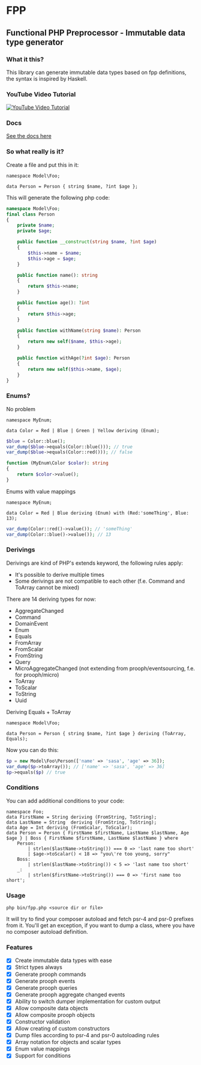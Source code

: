 # FPP

## Functional PHP Preprocessor - Immutable data type generator

### What it this?

This library can generate immutable data types based on fpp definitions, the syntax is inspired by Haskell.

### YouTube Video Tutorial

[![YouTube Video Tutorial](https://i.ytimg.com/vi/MYh1_sydQ5U/hqdefault.jpg?sqp=-oaymwEXCNACELwBSFryq4qpAwkIARUAAIhCGAE=&rs=AOn4CLCtO68XORuK-gEGeTJSXdSHqY3PBQ)](https://youtu.be/MYh1_sydQ5U)

### Docs

[See the docs here](https://github.com/prolic/fpp/tree/master/docs/Home.md)


### So what really is it?

Create a file and put this in it:

```console
namespace Model\Foo;

data Person = Person { string $name, ?int $age };
```

This will generate the following php code:

```php
namespace Model\Foo;
final class Person
{
    private $name;
    private $age;

    public function __construct(string $name, ?int $age)
    {
        $this->name = $name;
        $this->age = $age;
    }

    public function name(): string
    {
        return $this->name;
    }

    public function age(): ?int
    {
        return $this->age;
    }

    public function withName(string $name): Person
    {
        return new self($name, $this->age);
    }

    public function withAge(?int $age): Person
    {
        return new self($this->name, $age);
    }
}
```

### Enums?

No problem

```console
namespace MyEnum;

data Color = Red | Blue | Green | Yellow deriving (Enum);
```

```php
$blue = Color::blue();
var_dump($blue->equals(Color::blue())); // true
var_dump($blue->equals(Color::red())); // false

function (MyEnum\Color $color): string
{
    return $color->value();
}
```

Enums with value mappings

```console
namespace MyEnum;

data Color = Red | Blue deriving (Enum) with (Red:'someThing', Blue: 13);
```

```php
var_dump(Color::red()->value()); // 'someThing'
var_dump(Color::blue()->value()); // 13
```

### Derivings

Derivings are kind of PHP's extends keyword, the following rules apply:

- It's possible to derive multiple times
- Some derivings are not compatible to each other (f.e. Command and ToArray cannot be mixed)

There are 14 deriving types for now:

- AggregateChanged
- Command
- DomainEvent
- Enum
- Equals
- FromArray
- FromScalar
- FromString
- Query
- MicroAggregateChanged (not extending from prooph/eventsourcing, f.e. for prooph/micro)
- ToArray
- ToScalar
- ToString
- Uuid

Deriving Equals + ToArray

```console
namespace Model\Foo;

data Person = Person { string $name, ?int $age } deriving (ToArray, Equals);
```

Now you can do this:

```php
$p = new Model\Foo\Person(['name' => 'sasa', 'age' => 36]);
var_dump($p->toArray()); // ['name' => 'sasa', 'age' => 36]
$p->equals($p) // true
```

### Conditions

You can add additional conditions to your code:

```
namespace Foo;
data FirstName = String deriving (FromString, ToString);
data LastName = String  deriving (FromString, ToString);
data Age = Int deriving (FromScalar, ToScalar);
data Person = Person { FirstName $firstName, LastName $lastName, Age $age } | Boss { FirstName $firstName, LastName $lastName } where
    Person:
        | strlen($lastName->toString()) === 0 => 'last name too short'
        | $age->toScalar() < 18 => "you\'re too young, sorry"
    Boss:
        | strlen($lastName->toString()) < 5 => 'last name too short'
    _:
        | strlen($firstName->toString()) === 0 => 'first name too short';
```

### Usage

`php bin/fpp.php <source dir or file>`

It will try to find your composer autoload and fetch psr-4 and psr-0 prefixes from it.
You'll get an exception, if you want to dump a class, where you have no composer autoload definition.

### Features

- [x] Create immutable data types with ease
- [x] Strict types always
- [x] Generate prooph commands
- [x] Generate prooph events
- [x] Generate prooph queries
- [x] Generate prooph aggregate changed events
- [x] Ability to switch dumper implementation for custom output
- [x] Allow composite data objects
- [x] Allow composite prooph objects
- [x] Constructor validation
- [x] Allow creating of custom constructors
- [x] Dump files according to psr-4 and psr-0 autoloading rules
- [x] Array notation for objects and scalar types
- [x] Enum value mappings
- [x] Support for conditions
